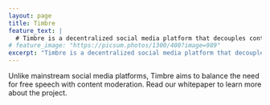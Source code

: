 ```yaml
---
layout: page
title: Timbre
feature_text: |
  # Timbre is a decentralized social media platform that decouples content moderation from content storage
# feature_image: "https://picsum.photos/1300/400?image=989"
excerpt: "Timbre is a decentralized social media platform that decouples content moderation from content storage"
---
```


Unlike mainstream social media platforms, Timbre aims to balance the need for free speech with content moderation. Read our whitepaper to learn more about the project.

